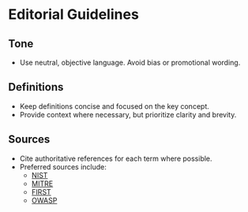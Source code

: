 # Editorial Guidelines

## Tone
- Use neutral, objective language. Avoid bias or promotional wording.

## Definitions
- Keep definitions concise and focused on the key concept.
- Provide context where necessary, but prioritize clarity and brevity.

## Sources
- Cite authoritative references for each term where possible.
- Preferred sources include:
  - [NIST](https://www.nist.gov/)
  - [MITRE](https://www.mitre.org/)
  - [FIRST](https://www.first.org/)
  - [OWASP](https://owasp.org/)
